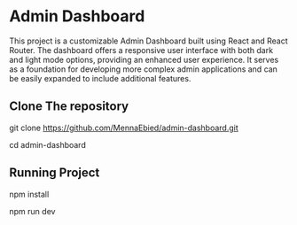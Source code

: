 # Admin Dashboard

This project is a customizable Admin Dashboard built using React and React Router. The dashboard offers a responsive user interface with both dark and light mode options, providing an enhanced user experience. It serves as a foundation for developing more complex admin applications and can be easily expanded to include additional features.

## Clone The repository
git clone https://github.com/MennaEbied/admin-dashboard.git

cd admin-dashboard

## Running Project

npm install

npm run dev
